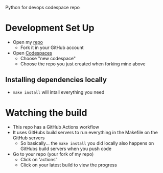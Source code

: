 Python for devops codespace repo

# Development Set Up
- Open my [repo](https://github.com/spacekitty76/)
    - Fork it in your GitHub account
- Open [Codespaces](https://github.com/codespaces)
    - Choose "new codespace"
    - Choose the repo you just created when forking mine above

## Installing dependencies locally
- ```make install``` will intall everything you need

# Watching the build
- This repo has a GitHub Actions workflow
- It uses GitHubs build servers to run everything in the Makefile on the GitHub servers
    - So basically... the `make install` you did locally also happens on GitHubs build servers when you push code
- Go to your repo (your fork of my repo)
    - Click on 'actions'
    - Click on your latest build to view the progress
